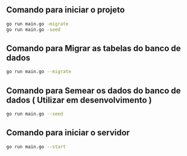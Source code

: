 ## Comando para iniciar o projeto

```bash
go run main.go -migrate
go run main.go -seed
```


## Comando para Migrar as tabelas do banco de dados

```bash
go run main.go --migrate
```


## Comando para Semear os dados do banco de dados ( Utilizar em desenvolvimento )

```bash
go run main.go --seed
```

## Comando para iniciar o servidor

```bash
go run main.go --start
```
